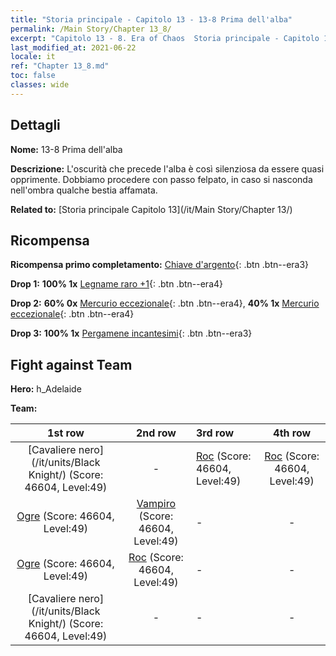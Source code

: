 ```yaml
---
title: "Storia principale - Capitolo 13 - 13-8 Prima dell'alba"
permalink: /Main Story/Chapter 13_8/
excerpt: "Capitolo 13 - 8. Era of Chaos  Storia principale - Capitolo 13_8. 13-8 Prima dell'alba"
last_modified_at: 2021-06-22
locale: it
ref: "Chapter 13_8.md"
toc: false
classes: wide
---
```


## Dettagli

 **Nome:** 13-8 Prima dell'alba

 **Descrizione:** L'oscurità che precede l'alba è così silenziosa da essere quasi opprimente. Dobbiamo procedere con passo felpato, in caso si nasconda nell'ombra qualche bestia affamata.

 **Related to:** [Storia principale Capitolo 13](/it/Main Story/Chapter 13/)

## Ricompensa

 **Ricompensa primo completamento:** [Chiave d'argento](/ItemsIT/con_693/){: .btn .btn--era3}

 **Drop 1:** **100% 1x** [Legname raro +1](/ItemsIT/mat_41/){: .btn .btn--era4}

 **Drop 2:** **60% 0x** [Mercurio eccezionale](/ItemsIT/mat_35/){: .btn .btn--era4}, **40% 1x** [Mercurio eccezionale](/ItemsIT/mat_35/){: .btn .btn--era4}

 **Drop 3:** **100% 1x** [Pergamene incantesimi](/ItemsIT/con_694/){: .btn .btn--era3}


## Fight against Team
 **Hero:** h_Adelaide

 **Team:**


  | 1st row | 2nd row | 3rd row | 4th row |
  |:----:|:----:|:----|:----:|
  | [Cavaliere nero](/it/units/Black Knight/) (Score: 46604, Level:49)  | - | [Roc](/it/units/Roc/) (Score: 46604, Level:49)  | [Roc](/it/units/Roc/) (Score: 46604, Level:49)  |
  | [Ogre](/it/units/Ogre/) (Score: 46604, Level:49)  | [Vampiro](/it/units/Vampire/) (Score: 46604, Level:49)  | - | - |
  | [Ogre](/it/units/Ogre/) (Score: 46604, Level:49)  | [Roc](/it/units/Roc/) (Score: 46604, Level:49)  | - | - |
  | [Cavaliere nero](/it/units/Black Knight/) (Score: 46604, Level:49)  | - | - | - |


